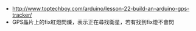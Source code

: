 * http://www.toptechboy.com/arduino/lesson-22-build-an-arduino-gps-tracker/
* GPS晶片上的fix紅燈閃爍，表示正在尋找衛星，若有找到fix燈不會閃
